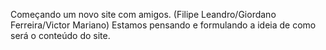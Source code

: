 Começando um novo site com amigos. (Filipe Leandro/Giordano Ferreira/Victor Mariano)
Estamos pensando e formulando a ideia de como será o conteúdo do site.
